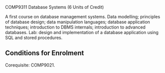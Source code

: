 COMP9311 Database Systems (6 Units of Credit)  

A first course on database management systems. Data modelling; principles of database design; data manipulation languages; database application techniques; introduction to DBMS internals; introduction to advanced databases. Lab: design and implementation of a database application using SQL and stored procedures.  

## Conditions for Enrolment  
Corequisite: COMP9021.

